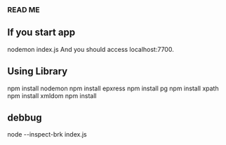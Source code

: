 ### READ ME 
## If you start app 
nodemon index.js
And you should access localhost:7700.

## Using Library
npm install nodemon 
npm install epxress 
npm install pg 
npm install xpath 
npm install xmldom 
npm install 

## debbug 
node --inspect-brk index.js